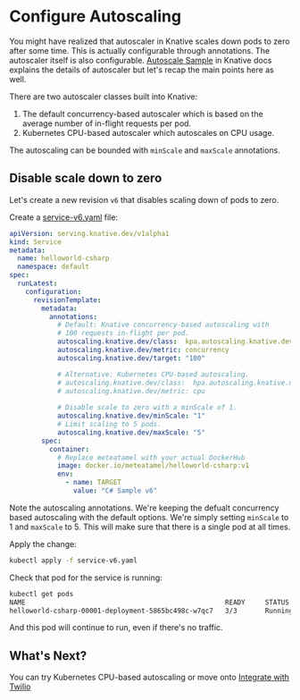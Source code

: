# Configure Autoscaling

You might have realized that autoscaler in Knative scales down pods to zero after some time. This is actually configurable through annotations. The autoscaler itself is also configurable. [Autoscale Sample](https://github.com/knative/docs/tree/master/serving/samples/autoscale-go) in Knative docs explains the details of autoscaler but let's recap the main points here as well.

There are two autoscaler classes built into Knative: 
1. The default concurrency-based autoscaler which is based on the average number of in-flight requests per pod. 
2. Kubernetes CPU-based autoscaler which autoscales on CPU usage. 

The autoscaling can be bounded with `minScale` and `maxScale` annotations.  

## Disable scale down to zero 

Let's create a new revision `v6` that disables scaling down of pods to zero. 

Create a [service-v6.yaml](../serving/helloworld-csharp/service-v6.yaml) file:

```yaml
apiVersion: serving.knative.dev/v1alpha1
kind: Service
metadata:
  name: helloworld-csharp
  namespace: default
spec:
  runLatest:
    configuration:
      revisionTemplate:
        metadata:
          annotations:
            # Default: Knative concurrency-based autoscaling with 
            # 100 requests in-flight per pod.
            autoscaling.knative.dev/class:  kpa.autoscaling.knative.dev
            autoscaling.knative.dev/metric: concurrency
            autoscaling.knative.dev/target: "100"

            # Alternative: Kubernetes CPU-based autoscaling.
            # autoscaling.knative.dev/class:  hpa.autoscaling.knative.dev
            # autoscaling.knative.dev/metric: cpu
            
            # Disable scale to zero with a minScale of 1.
            autoscaling.knative.dev/minScale: "1"
            # Limit scaling to 5 pods.
            autoscaling.knative.dev/maxScale: "5"
        spec:
          container:
            # Replace meteatamel with your actual DockerHub
            image: docker.io/meteatamel/helloworld-csharp:v1
            env:
              - name: TARGET
                value: "C# Sample v6"
```

Note the autoscaling annotations. We're keeping the defualt concurrency based autoscaling with the default options. We're simply setting `minScale` to 1 and `maxScale` to 5. This will make sure that there is a single pod at all times.

Apply the change:

```bash
kubectl apply -f service-v6.yaml
```

Check that pod for the service is running:

```bash
kubectl get pods
NAME                                                  READY     STATUS    RESTARTS   
helloworld-csharp-00001-deployment-5865bc498c-w7qc7   3/3       Running   0          
```
And this pod will continue to run, even if there's no traffic. 

## What's Next?
You can try Kubernetes CPU-based autoscaling or move onto [Integrate with Twilio](05-twiliointegration.md)